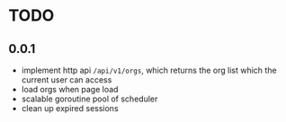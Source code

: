 # TODO

## 0.0.1

- implement http api `/api/v1/orgs`, which returns the org list which the current user can access
- load orgs when page load
- scalable goroutine pool of scheduler
- clean up expired sessions
